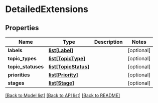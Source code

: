 # DetailedExtensions

## Properties
Name | Type | Description | Notes
------------ | ------------- | ------------- | -------------
**labels** | [**list[Label]**](Label.md) |  | [optional] 
**topic_types** | [**list[TopicType]**](TopicType.md) |  | [optional] 
**topic_statuses** | [**list[TopicStatus]**](TopicStatus.md) |  | [optional] 
**priorities** | [**list[Priority]**](Priority.md) |  | [optional] 
**stages** | [**list[Stage]**](Stage.md) |  | [optional] 

[[Back to Model list]](../README.md#documentation-for-models) [[Back to API list]](../README.md#documentation-for-api-endpoints) [[Back to README]](../README.md)


